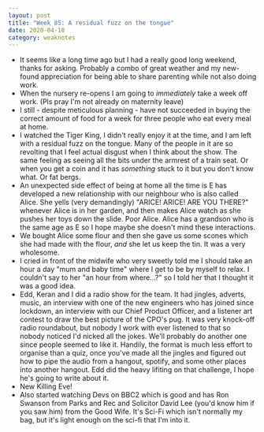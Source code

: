 ```yaml
---
layout: post
title: "Week 85: A residual fuzz on the tongue"
date: 2020-04-18
category: weaknotes
---
```


* It seems like a long time ago but I had a really good long weekend, thanks for asking. Probably a combo of great weather and my new-found appreciation for being able to share parenting while not also doing work.
* When the nursery re-opens I am going to _immediately_ take a week off work. (Pls pray I'm not already on maternity leave)
* I still - despite meticulous planning - have not succeeded in buying the correct amount of food for a week for three people who eat every meal at home.
* I watched the Tiger King, I didn't really enjoy it at the time, and I am left with a residual fuzz on the tongue. Many of the people in it are so revolting that I feel actual disgust when I think about the show. The same feeling as seeing all the bits under the armrest of a train seat. Or when you get a coin and it has _something_ stuck to it but you don't know what. Or fat bergs.
* An unexpected side effect of being at home all the time is E has developed a new relationship with our neighbour who is also called Alice. She yells (very demandingly) "ARICE! ARICE! ARE YOU THERE?" whenever Alice is in her garden, and then makes Alice watch as she pushes her toys down the slide. Poor Alice. Alice has a grandson who is the same age as E so I hope maybe she doesn't mind these interactions.
* We bought Alice some flour and then she gave us some scones which she had made with the flour, _and_ she let us keep the tin. It was a very wholesome.
* I cried in front of the midwife who very sweetly told me I should take an hour a day "mum and baby time" where I get to be by myself to relax. I couldn't say to her "an hour from where...?" so I told her that I thought it was a good idea.
* Edd, Keran and I did a radio show for the team. It had jingles, adverts, music, an interview with one of the new engineers who has joined since lockdown, an interview with our Chief Product Officer, and a listener art contest to draw the best picture of the CPO's pug. It was very knock-off radio roundabout, but nobody I work with ever listened to that so nobody noticed I'd nicked all the jokes. We'll probably do another one since people seemed to like it. Handily, the format is much less effort to organise than a quiz, once you've made all the jingles and figured out how to pipe the audio from a hangout, spotify, and some other places into another hangout. Edd did the heavy lifiting on that challenge, I hope he's going to write about it.
* New Killing Eve!
* Also started watching Devs on BBC2 which is good and has Ron Swanson from Parks and Rec and Solicitor David Lee (you'd know him if you saw him) from the Good Wife. It's Sci-Fi which isn't normally my bag, but it's light enough on the sci-fi that I'm into it.
